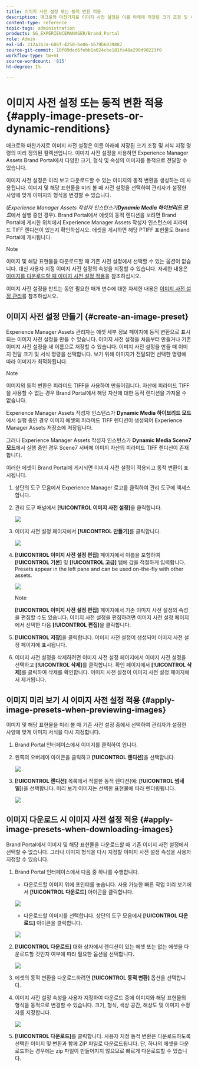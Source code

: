 ```yaml
---
title: 이미지 사전 설정 또는 동적 변환 적용
description: 매크로와 마찬가지로 이미지 사전 설정은 이름 아래에 저장된 크기 조정 및 서식 지정 명령의 미리 정의된 컬렉션입니다. 이미지 사전 설정을 사용하면 Experience Manager Assets Brand Portal에서 다양한 크기, 형식 및 속성의 이미지를 동적으로 전달할 수 있습니다.
content-type: reference
topic-tags: administration
products: SG_EXPERIENCEMANAGER/Brand_Portal
role: Admin
exl-id: 212a1b3a-686f-4250-be06-b679b6039887
source-git-commit: 10f89ded6febb1a024cbe181fa48a290d90223f0
workflow-type: tm+mt
source-wordcount: '815'
ht-degree: 1%

---
```


# 이미지 사전 설정 또는 동적 변환 적용 {#apply-image-presets-or-dynamic-renditions}

매크로와 마찬가지로 이미지 사전 설정은 이름 아래에 저장된 크기 조정 및 서식 지정 명령의 미리 정의된 컬렉션입니다. 이미지 사전 설정을 사용하면 Experience Manager Assets Brand Portal에서 다양한 크기, 형식 및 속성의 이미지를 동적으로 전달할 수 있습니다.

이미지 사전 설정은 미리 보고 다운로드할 수 있는 이미지의 동적 변환을 생성하는 데 사용됩니다. 이미지 및 해당 표현물을 미리 볼 때 사전 설정을 선택하여 관리자가 설정한 사양에 맞게 이미지의 형식을 변경할 수 있습니다.

(*Experience Manager Assets 작성자 인스턴스가&#x200B;**Dynamic Media 하이브리드 모드***에서 실행 중인 경우). Brand Portal에서 에셋의 동적 렌디션을 보려면 Brand Portal에 게시한 위치에서 Experience Manager Assets 작성자 인스턴스에 피라미드 TIFF 렌디션이 있는지 확인하십시오. 에셋을 게시하면 해당 PTIFF 표현물도 Brand Portal에 게시됩니다.

>[!NOTE]
>
>이미지 및 해당 표현물을 다운로드할 때 기존 사전 설정에서 선택할 수 있는 옵션이 없습니다. 대신 사용자 지정 이미지 사전 설정의 속성을 지정할 수 있습니다. 자세한 내용은 [이미지를 다운로드할 때 이미지 사전 설정 적용](../using/brand-portal-image-presets.md#main-pars-text-1403412644)을 참조하십시오.


이미지 사전 설정을 만드는 동안 필요한 매개 변수에 대한 자세한 내용은 [이미지 사전 설정 관리](../using/brand-portal-image-presets.md)를 참조하십시오.

## 이미지 사전 설정 만들기 {#create-an-image-preset}

Experience Manager Assets 관리자는 에셋 세부 정보 페이지에 동적 변환으로 표시되는 이미지 사전 설정을 만들 수 있습니다. 이미지 사전 설정을 처음부터 만들거나 기존 이미지 사전 설정을 새 이름으로 저장할 수 있습니다. 이미지 사전 설정을 만들 때 이미지 전달 크기 및 서식 명령을 선택합니다. 보기 위해 이미지가 전달되면 선택한 명령에 따라 이미지가 최적화됩니다.

>[!NOTE]
>
>이미지의 동적 변환은 피라미드 TIFF을 사용하여 만들어집니다. 자산에 피라미드 TIFF을 사용할 수 없는 경우 Brand Portal에서 해당 자산에 대한 동적 렌디션을 가져올 수 없습니다.
>
>Experience Manager Assets 작성자 인스턴스가 **Dynamic Media 하이브리드 모드**&#x200B;에서 실행 중인 경우 이미지 에셋의 피라미드 TIFF 렌디션이 생성되어 Experience Manager Assets 저장소에 저장됩니다.
>
>그러나 Experience Manager Assets 작성자 인스턴스가 **Dynamic Media Scene7 모드**&#x200B;에서 실행 중인 경우 Scene7 서버에 이미지 자산의 피라미드 TIFF 렌디션이 존재합니다.
>
>이러한 에셋이 Brand Portal에 게시되면 이미지 사전 설정이 적용되고 동적 변환이 표시됩니다.


1. 상단의 도구 모음에서 Experience Manager 로고를 클릭하여 관리 도구에 액세스합니다.

1. 관리 도구 패널에서 **[!UICONTROL 이미지 사전 설정]**&#x200B;을 클릭합니다.

   ![](assets/admin-tools-panel-4.png)

1. 이미지 사전 설정 페이지에서 **[!UICONTROL 만들기]**&#x200B;를 클릭합니다.

   ![](assets/image_preset_homepage.png)

1. **[!UICONTROL 이미지 사전 설정 편집]** 페이지에서 이름을 포함하여 **[!UICONTROL 기본]** 및 **[!UICONTROL 고급]** 탭에 값을 적절하게 입력합니다. Presets appear in the left pane and can be used on-the-fly with other assets.

   ![](assets/image_preset_create.png)

   >[!NOTE]
   >
   >**[!UICONTROL 이미지 사전 설정 편집]** 페이지에서 기존 이미지 사전 설정의 속성을 편집할 수도 있습니다. 이미지 사전 설정을 편집하려면 이미지 사전 설정 페이지에서 선택한 다음 **[!UICONTROL 편집]**&#x200B;을 클릭합니다.

1. **[!UICONTROL 저장]**&#x200B;을 클릭합니다. 이미지 사전 설정이 생성되어 이미지 사전 설정 페이지에 표시됩니다.
1. 이미지 사전 설정을 삭제하려면 이미지 사전 설정 페이지에서 이미지 사전 설정을 선택하고 **[!UICONTROL 삭제]**&#x200B;를 클릭합니다. 확인 페이지에서 **[!UICONTROL 삭제]**&#x200B;를 클릭하여 삭제를 확인합니다. 이미지 사전 설정이 이미지 사전 설정 페이지에서 제거됩니다.

## 이미지 미리 보기 시 이미지 사전 설정 적용 {#apply-image-presets-when-previewing-images}

이미지 및 해당 표현물을 미리 볼 때 기존 사전 설정 중에서 선택하여 관리자가 설정한 사양에 맞게 이미지 서식을 다시 지정합니다.

1. Brand Portal 인터페이스에서 이미지를 클릭하여 엽니다.
1. 왼쪽의 오버레이 아이콘을 클릭하고 **[!UICONTROL 렌디션]**&#x200B;을 선택합니다.

   ![](assets/image-preset-previewrenditions.png)

1. **[!UICONTROL 렌디션]** 목록에서 적절한 동적 렌디션(예: **[!UICONTROL 썸네일]**)을 선택합니다. 미리 보기 이미지는 선택한 표현물에 따라 렌더링됩니다.

   ![](assets/image-preset-previewrenditionthumbnail.png)

## 이미지 다운로드 시 이미지 사전 설정 적용 {#apply-image-presets-when-downloading-images}

Brand Portal에서 이미지 및 해당 표현물을 다운로드할 때 기존 이미지 사전 설정에서 선택할 수 없습니다. 그러나 이미지 형식을 다시 지정할 이미지 사전 설정 속성을 사용자 지정할 수 있습니다.

1. Brand Portal 인터페이스에서 다음 중 하나를 수행합니다.

   * 다운로드할 이미지 위에 포인터를 놓습니다. 사용 가능한 빠른 작업 미리 보기에서 **[!UICONTROL 다운로드]** 아이콘을 클릭합니다.

   ![](assets/downloadsingleasset.png)

   * 다운로드할 이미지를 선택합니다. 상단의 도구 모음에서 **[!UICONTROL 다운로드]** 아이콘을 클릭합니다.

   ![](assets/downloadassets.png)

1. **[!UICONTROL 다운로드]** 대화 상자에서 렌디션이 있는 에셋 또는 없는 에셋을 다운로드할 것인지 여부에 따라 필요한 옵션을 선택합니다.

   ![](assets/donload-assets-dialog.png)

1. 에셋의 동적 변환을 다운로드하려면 **[!UICONTROL 동적 변환]** 옵션을 선택합니다.
1. 이미지 사전 설정 속성을 사용자 지정하여 다운로드 중에 이미지와 해당 표현물의 형식을 동적으로 변경할 수 있습니다. 크기, 형식, 색상 공간, 해상도 및 이미지 수정자를 지정합니다.

   ![](assets/dynamicrenditions.png)

1. **[!UICONTROL 다운로드]**&#x200B;를 클릭합니다. 사용자 지정 동적 변환은 다운로드하도록 선택한 이미지 및 변환과 함께 ZIP 파일로 다운로드됩니다. 단, 하나의 에셋을 다운로드하는 경우에는 zip 파일이 만들어지지 않으므로 빠르게 다운로드할 수 있습니다.
